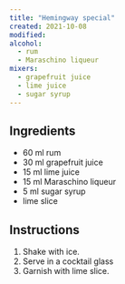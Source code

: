 ```yaml
---
title: "Hemingway special"
created: 2021-10-08
modified:
alcohol:
  - rum
  - Maraschino liqueur
mixers:
  - grapefruit juice
  - lime juice
  - sugar syrup
---
```



## Ingredients

- 60 ml rum
- 30 ml grapefruit juice
- 15 ml lime juice
- 15 ml Maraschino liqueur
- 5 ml sugar syrup
- lime slice

## Instructions

1. Shake with ice.
2. Serve in a cocktail glass
3. Garnish with lime slice.
